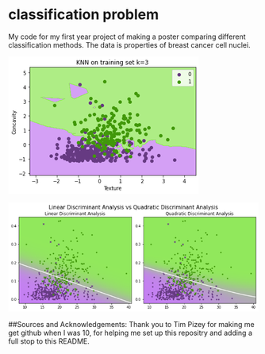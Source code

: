 # classification problem
My code for my first year project of making a poster comparing different classification methods.
The data is properties of breast cancer cell nuclei.



![](knnkis3.png)

![](LDAQDA3.png)


##Sources and Acknowledgements:
Thank you to Tim Pizey for making me get github when I was 10, for helping me set up this repositry and adding a full stop to this README.
